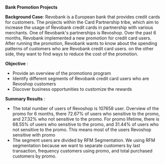 **Bank Promotion Projects**

**Background Case**: 
  Revobank is a European bank that provides credit cards for customers. The projects within the Card Partnership tribe, which aim to increase the usage of Revobank credit cards in partnership with various merchants. One of Revobank's partnerships is Revoshop. Over the past 6 months, Revobank implemented a new promotion for credit card users. After running the promotion, Revobank wants to know about the spending patterns of customers who are Revobank credit card users. on the other side, they want to find ways to reduce the cost of the promotion.

**Objective** : 
- Provide an overview of the promotions program
- Identify different segments of Revobank credit card users who are Revoshop customers
- Discover business opportunities to customize the rewards
  
**Summary Results** :
- The total number of users of Revoshop is 107658 user. Overview of the promo for 6 months, there 72.67% of users who sensitive to the promo, and 27.32% who not sensitive to the promo. For promo lifetime, there is 68.55% of users who sensitive to the promo, and 31.44% of users who not sensitive to the promo. This means most of the users Revoshop sensitive with promo
- The segment users are divided by RFM Segmentation. We using RFM segmentation because we want to separate customers by last transaction, frequency customers using promo, and total purchased customers by promo. 
